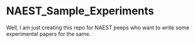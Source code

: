 # NAEST_Sample_Experiments
Well, I am just creating this repo for NAEST peeps who want to write some experimental papers for the same.
